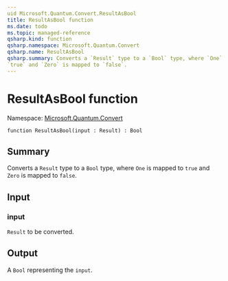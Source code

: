 ```yaml
---
uid Microsoft.Quantum.Convert.ResultAsBool
title: ResultAsBool function
ms.date: todo
ms.topic: managed-reference
qsharp.kind: function
qsharp.namespace: Microsoft.Quantum.Convert
qsharp.name: ResultAsBool
qsharp.summary: Converts a `Result` type to a `Bool` type, where `One` is mapped to
`true` and `Zero` is mapped to `false`.
---
```


# ResultAsBool function

Namespace: [Microsoft.Quantum.Convert](xref:Microsoft.Quantum.Convert)

```qsharp
function ResultAsBool(input : Result) : Bool
```

## Summary
Converts a `Result` type to a `Bool` type, where `One` is mapped to
`true` and `Zero` is mapped to `false`.

## Input
### input
`Result` to be converted.

## Output
A `Bool` representing the `input`.
